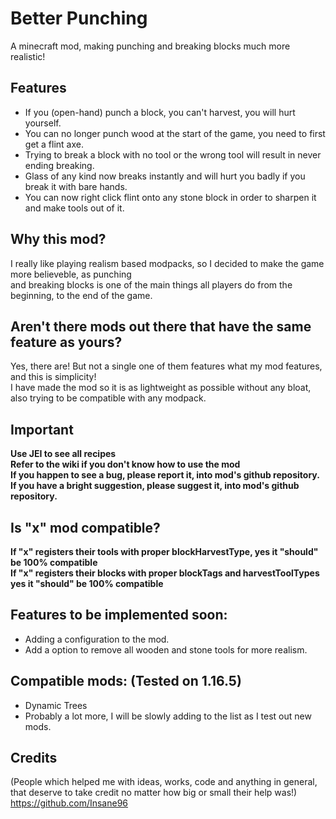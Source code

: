 # Better Punching
A minecraft mod, making punching and breaking blocks much more realistic!

## Features
* If you (open-hand) punch a block, you can't harvest, you will hurt yourself.
* You can no longer punch wood at the start of the game, you need to first get a flint axe.
* Trying to break a block with no tool or the wrong tool will result in never ending breaking.
* Glass of any kind now breaks instantly and will hurt you badly if you break it with bare hands.
* You can now right click flint onto any stone block in order to sharpen it and make tools out of it.

## Why this mod?
I really like playing realism based modpacks, so I decided to make the game more believeble, as punching  
and breaking blocks is one of the main things all players do from the beginning, to the end of the game.

## Aren't there mods out there that have the same feature as yours?
Yes, there are! But not a single one of them features what my mod features, and this is simplicity!  
I have made the mod so it is as lightweight as possible without any bloat, also trying to be compatible with any modpack.

## Important
**Use JEI to see all recipes**  
**Refer to the wiki if you don't know how to use the mod**  
**If you happen to see a bug, please report it, into mod's github repository.**  
**If you have a bright suggestion, please suggest it, into mod's github repository.**

## Is "x" mod compatible?
**If "x" registers their tools with proper blockHarvestType, yes it "should" be 100% compatible**  
**If "x" registers their blocks with proper blockTags and harvestToolTypes yes it "should" be 100% compatible**

## Features to be implemented soon:
* Adding a configuration to the mod.
* Add a option to remove all wooden and stone tools for more realism.

## Compatible mods: (Tested on 1.16.5)
* Dynamic Trees
* Probably a lot more, I will be slowly adding to the list as I test out new mods.

## Credits
(People which helped me with ideas, works, code and anything in general, that deserve to take credit no matter how big or small their help was!)  
https://github.com/Insane96
